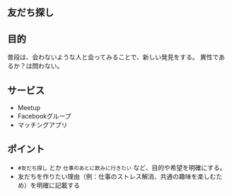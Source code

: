 友だち探し
---

## 目的
普段は、会わないような人と会ってみることで、新しい発見をする。
異性であるか？は問わない。

## サービス
- Meetup
- Facebookグループ
- マッチングアプリ

## ポイント
- `#友だち探し` とか `仕事のあとに飲みに行きたい` など、目的や希望を明確にする。
- 友だちを作りたい理由（例：仕事のストレス解消、共通の趣味を楽しむため）を明確に記載する

